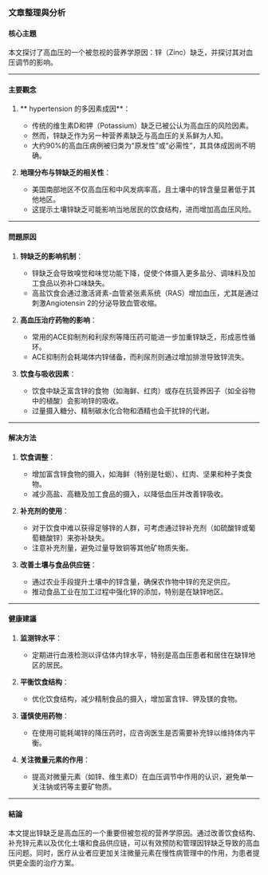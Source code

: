 ### 文章整理與分析

#### 核心主題  
本文探讨了高血压的一个被忽视的营养学原因：锌（Zinc）缺乏，并探讨其对血压调节的影响。

---

#### 主要觀念  
1. ** hypertension 的多因素成因**：
   - 传统的维生素D和钾（Potassium）缺乏已被公认为高血压的风险因素。
   - 然而，锌缺乏作为另一种营养素缺乏与高血压的关系鲜为人知。
   - 大约90%的高血压病例被归类为“原发性”或“必需性”，其具体成因尚不明确。

2. **地理分布与锌缺乏的相关性**：
   - 美国南部地区不仅高血压和中风发病率高，且土壤中的锌含量显著低于其他地区。
   - 这提示土壤锌缺乏可能影响当地居民的饮食结构，进而增加高血压风险。

---

#### 問題原因  
1. **锌缺乏的影响机制**：
   - 锌缺乏会导致嗅觉和味觉功能下降，促使个体摄入更多盐分、调味料及加工食品以弥补口味缺失。
   - 高盐饮食会通过激活肾素-血管紧张素系统（RAS）增加血压，尤其是通过刺激Angiotensin 2的分泌导致血管收缩。

2. **高血压治疗药物的影响**：
   - 常用的ACE抑制剂和利尿剂等降压药可能进一步加重锌缺乏，形成恶性循环。
   - ACE抑制剂会耗竭体内锌储备，而利尿剂则通过增加排泄导致锌流失。

3. **饮食与吸收因素**：
   - 饮食中缺乏富含锌的食物（如海鲜、红肉）或存在抗营养因子（如全谷物中的植酸）会影响锌的吸收。
   - 过量摄入糖分、精制碳水化合物和酒精也会干扰锌的代谢。

---

#### 解决方法  
1. **饮食调整**：
   - 增加富含锌食物的摄入，如海鲜（特别是牡蛎）、红肉、坚果和种子类食物。
   - 减少高盐、高糖及加工食品的摄入，以降低血压并改善锌吸收。

2. **补充剂的使用**：
   - 对于饮食中难以获得足够锌的人群，可考虑通过锌补充剂（如硫酸锌或葡萄糖酸锌）来弥补缺失。
   - 注意补充剂量，避免过量导致铜等其他矿物质失衡。

3. **改善土壤与食品供应链**：
   - 通过农业手段提升土壤中的锌含量，确保农作物中锌的充足供应。
   - 推动食品工业在加工过程中强化锌的添加，特别是在缺锌地区。

---

#### 健康建議  
1. **监测锌水平**：
   - 定期进行血液检测以评估体内锌水平，特别是高血压患者和居住在缺锌地区的居民。
   
2. **平衡饮食结构**：
   - 优化饮食结构，减少精制食品的摄入，增加富含锌、钾及镁的食物。

3. **谨慎使用药物**：
   - 在使用可能耗竭锌的降压药时，应咨询医生是否需要补充锌以维持体内平衡。
   
4. **关注微量元素的作用**：
   - 提高对微量元素（如锌、维生素D）在血压调节中作用的认识，避免单一关注钠或钙等主要矿物质。

---

#### 結論  
本文提出锌缺乏是高血压的一个重要但被忽视的营养学原因。通过改善饮食结构、补充锌元素以及优化土壤和食品供应链，可以有效预防和管理因锌缺乏导致的高血压问题。同时，医疗从业者应更加关注微量元素在慢性病管理中的作用，为患者提供更全面的治疗方案。